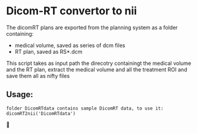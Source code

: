 # Dicom-RT convertor to nii

The dicomRT plans are exported from the planning system as a folder containing:
 * medical volume, saved as series of dcm files
 * RT plan, saved as RS*.dcm


This script takes as input path the direcotry containingt the medical volume and the RT plan, extract the medical volume and all the treatment ROI and save them all as nifty files

## Usage:

```
folder DicomRTdata contains sample DicomRT data, to use it:
dicomRT2nii('DicomRTdata')
```

 :rabbit2:
